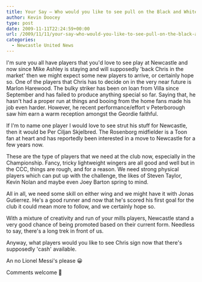 ```yaml
---
title: Your Say – Who would you like to see pull on the Black and White?
author: Kevin Doocey
type: post
date: 2009-11-11T22:24:59+00:00
url: /2009/11/11/your-say-who-would-you-like-to-see-pull-on-the-black-and-white/
categories:
  - Newcastle United News
---
```


I'm sure you all have players that you'd love to see play at Newcastle and now since Mike Ashley is staying and will supposedly 'back Chris in the market' then we might expect some new players to arrive, or certainly hope so. One of the players that Chris has to decide on in the very near future is Marlon Harewood. The bulky striker has been on loan from Villa since September and has failed to produce anything special so far. Saying that, he hasn't had a proper run at things and booing from the home fans made his job even harder. However, he recent performance/effort v Peterborough saw him earn a warm reception amongst the Geordie faithful.

If I'm to name one player I would love to see strut his stuff for Newcastle, then it would be Per Ciljan Skjelbred. The Rosenborg midfielder is a Toon fan at heart and has reportedly been interested in a move to Newcastle for a few years now.

These are the type of players that we need at the club now, especially in the Championship. Fancy, tricky lightweight wingers are all good and well but in the CCC, things are rough, and for a reason. We need strong physical players which can put up with the challenge, the likes of Steven Taylor, Kevin Nolan and maybe even Joey Barton spring to mind.

All in all, we need some skill on either wing and we might have it with Jonas Gutierrez. He's a good runner and now that he's scored his first goal for the club it could mean more to follow, and we certainly hope so.

With a mixture of creativity and run of your mills players, Newcastle stand a very good chance of being promoted based on their current form. Needless to say, there's a long trek in front of us.

Anyway, what players would you like to see Chris sign now that there's supposedly 'cash' available.

An no Lionel Messi's please 😀

Comments welcome 🙂
